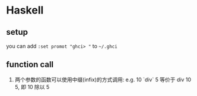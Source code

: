# Haskell

## setup
you can add `:set promot "ghci> "` to `~/.ghci`

## function call
1. 两个参数的函数可以使用中缀(infix)的方式调用: e.g. 10 \`div\` 5 等价于 div 10 5, 即 10 除以 5
